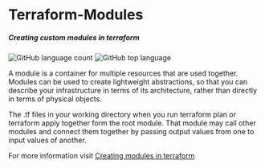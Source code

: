 # Terraform-Modules
##### Creating custom modules in terraform
![GitHub language count](https://img.shields.io/github/languages/count/yesudas-philiph/Terraform-Modules)  ![GitHub top language](https://img.shields.io/github/languages/top/yesudas-philiph/Terraform-Modules)

A module is a container for multiple resources that are used together. Modules can be used to create lightweight abstractions, so that you can describe your infrastructure in terms of its architecture, rather than directly in terms of physical objects.

The .tf files in your working directory when you run terraform plan or terraform apply together form the root module. That module may call other modules and connect them together by passing output values from one to input values of another.


For more information visit [Creating modules in terraform](https://www.terraform.io/language/modules/develop) 
